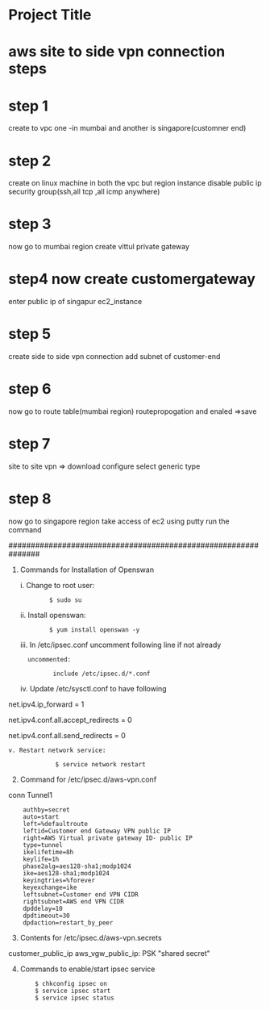 
# Project Title
# aws site to side vpn connection steps

# step 1 
create to vpc one -in  mumbai and another is singapore(customner end)

# step 2 
create on linux machine in both the vpc but region instance disable public ip 
security group(ssh,all tcp ,all icmp  anywhere)

# step 3
now go to mumbai region create vittul private gateway

# step4 now create customergateway 
enter public ip of singapur ec2_instance



# step 5
create side to side vpn connection add subnet of customer-end

# step 6 
now go to route table(mumbai region) routepropogation and enaled =>save

# step 7 
site to site vpn => download configure select generic type

# step 8
now go to singapore region take access of ec2 using putty run the command 



###############################################################
1.  Commands for Installation of Openswan

    i. Change to root user: 

                $ sudo su

    ii. Install openswan:

                $ yum install openswan -y

    iii. In /etc/ipsec.conf uncomment following line if not already 
         
          uncommented:

                 include /etc/ipsec.d/*.conf

    iv. Update /etc/sysctl.conf to have following

 net.ipv4.ip_forward = 1

 net.ipv4.conf.all.accept_redirects = 0

 net.ipv4.conf.all.send_redirects = 0

    v. Restart network service:

                 $ service network restart

2. Command for /etc/ipsec.d/aws-vpn.conf

conn Tunnel1

        authby=secret
        auto=start
        left=%defaultroute
        leftid=Customer end Gateway VPN public IP
        right=AWS Virtual private gateway ID- public IP
        type=tunnel
        ikelifetime=8h
        keylife=1h
        phase2alg=aes128-sha1;modp1024
        ike=aes128-sha1;modp1024
        keyingtries=%forever
        keyexchange=ike
        leftsubnet=Customer end VPN CIDR
        rightsubnet=AWS end VPN CIDR
        dpddelay=10
        dpdtimeout=30
        dpdaction=restart_by_peer


3. Contents for  /etc/ipsec.d/aws-vpn.secrets

customer_public_ip aws_vgw_public_ip: PSK "shared secret"


4. Commands to enable/start ipsec service

           $ chkconfig ipsec on
           $ service ipsec start
           $ service ipsec status

